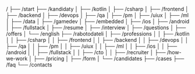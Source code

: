 /
├── /start
├── /kandidaty
│   ├── /kotlin
│   ├── /csharp
│   ├── /frontend
│   ├── /backend
│   ├── /devops
│   ├── /qa
│   ├── /pm
│   ├── /uiux
│   ├── /ml
│   ├── /data
│   ├── /gamedev
│   ├── /embedded
│   ├── /ios
│   ├── /android
│   ├── /fullstack
│   ├── /resume
│   ├── /interview
│   ├── /questions
│   ├── /offers
│   └── /english
├── /rabotodateli
│   ├── /professions
│   │   ├── /kotlin
│   │   ├── /csharp
│   │   ├── /frontend
│   │   ├── /backend
│   │   ├── /devops
│   │   ├── /qa
│   │   ├── /pm
│   │   ├── /uiux
│   │   ├── /ml
│   │   ├── /ios
│   │   ├── /android
│   │   ├── /fullstack
│   │   ├── /cto
│   │   ├── /recruiter
│   ├── /how-we-work
│   ├── /pricing
│   ├── /form
│   └── /candidates
├── /cases
├── /faq
└── /contacts
